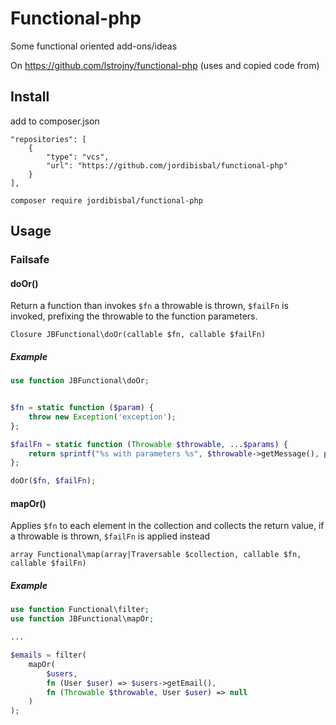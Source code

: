 # Functional-php

Some functional oriented add-ons/ideas

On https://github.com/lstrojny/functional-php (uses and copied code from)

## Install

add to composer.json

    "repositories": [
        {
            "type": "vcs",
            "url": "https://github.com/jordibisbal/functional-php"
        }
    ],

```composer require jordibisbal/functional-php```

## Usage

### Failsafe

#### doOr()

Return a function than invokes `$fn` a throwable is  thrown, `$failFn` is invoked, prefixing the throwable to the function parameters.

``Closure JBFunctional\doOr(callable $fn, callable $failFn)``

##### Example

```php
use function JBFunctional\doOr;


$fn = static function ($param) {
    throw new Exception('exception');
};

$failFn = static function (Throwable $throwable, ...$params) {
    return sprintf("%s with parameters %s", $throwable->getMessage(), print_r($params));
};

doOr($fn, $failFn); 
```

#### mapOr()

Applies ```$fn``` to each element in the collection and collects the return value, if a throwable is thrown, ```$failFn``` is applied instead

`array Functional\map(array|Traversable $collection, callable $fn, callable $failFn)`

##### Example

```php
use function Functional\filter;
use function JBFunctional\mapOr;

...

$emails = filter(
    mapOr(
        $users, 
        fn (User $user) => $users->getEmail(), 
        fn (Throwable $throwable, User $user) => null
    )
);
```